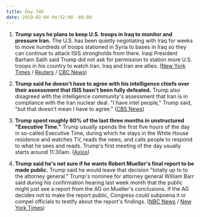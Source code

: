 ```yaml
---
title: Day 746
date: 2019-02-04 04:52:00 -08:00
---
```


1. **Trump says he plans to keep U.S. troops in Iraq to monitor and pressure Iran.** The U.S. has been quietly negotiating with Iraq for weeks to move hundreds of troops stationed in Syria to bases in Iraq so they can continue to attack ISIS strongholds from there. Iraqi President Barham Salih said Trump did not ask for permission to station more U.S. troops in his country to watch Iran. Iraq and Iran are allies. ([New York Times](https://www.nytimes.com/2019/02/03/us/politics/trump-iraq-troops-syria-iran.html) / [Reuters](https://www.reuters.com/article/us-usa-iran-iraq-idUSKCN1PT0E4) / [CBC News](https://www.cbsnews.com/news/transcript-president-trump-on-face-the-nation-february-3-2019/))

2. **Trump said he doesn't have to agree with his intelligence chiefs over their assessment that ISIS hasn't been fully defeated.** Trump also disagreed with the intelligence community's assessment that Iran is in compliance with the Iran nuclear deal. "I have intel people," Trump said, "but that doesn't mean I have to agree." ([CBS News](https://www.cbsnews.com/news/donald-trump-face-the-nation-interview-margaret-brennan-today-super-bowl-2019-02-03/))

3. **Trump spent roughly 60% of the last three months in unstructured "Executive Time."** Trump usually spends the first five hours of the day in so-called Executive Time, during which he stays in the White House residence and watches TV, reads the news, and calls people to respond to what he sees and reads. Trump's first meeting of the day usually starts around 11:30am. ([Axios](https://www.axios.com/donald-trump-private-schedules-leak-executive-time-34e67fbb-3af6-48df-aefb-52e02c334255.html))

4. **Trump said he's not sure if he wants Robert Mueller's final report to be made public.** Trump said he would leave that decision "totally up to to the attorney general." Trump's nominee for attorney general William Barr said during his confirmation hearing last week month that the public might just see a report from the AG on Mueller's conclusions. If the AG decides not to make the report public, Congress could subpoena it or compel officials to testify about the report's findings. ([NBC News](https://www.nbcnews.com/politics/donald-trump/trump-says-he-doesn-t-know-if-he-wants-mueller-n966366) / [New York Times](https://www.nytimes.com/2019/02/03/us/politics/trump-interview-mueller.html))